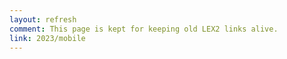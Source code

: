 ```yaml
---
layout: refresh
comment: This page is kept for keeping old LEX2 links alive.
link: 2023/mobile
---
```


